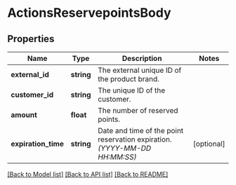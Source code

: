 # ActionsReservepointsBody

## Properties
Name | Type | Description | Notes
------------ | ------------- | ------------- | -------------
**external_id** | **string** | The external unique ID of the product brand. | 
**customer_id** | **string** | The unique ID of the customer. | 
**amount** | **float** | The number of reserved points. | 
**expiration_time** | **string** | Date and time of the point reservation expiration. *(YYYY-MM-DD HH:MM:SS)* | [optional] 

[[Back to Model list]](../../README.md#documentation-for-models) [[Back to API list]](../../README.md#documentation-for-api-endpoints) [[Back to README]](../../README.md)

